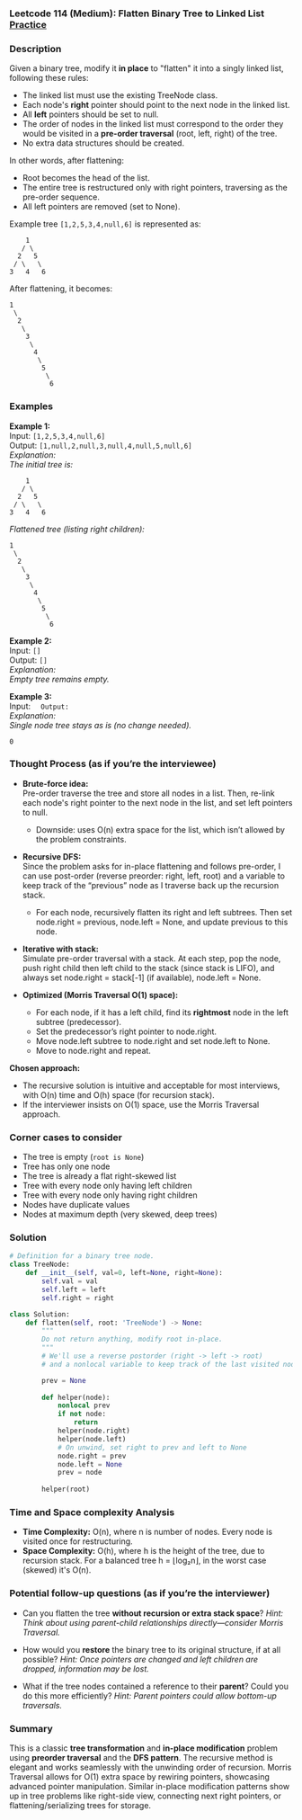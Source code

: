 ### Leetcode 114 (Medium): Flatten Binary Tree to Linked List [Practice](https://leetcode.com/problems/flatten-binary-tree-to-linked-list)

### Description  
Given a binary tree, modify it **in place** to "flatten" it into a singly linked list, following these rules:
- The linked list must use the existing TreeNode class.
- Each node's **right** pointer should point to the next node in the linked list.
- All **left** pointers should be set to null.
- The order of nodes in the linked list must correspond to the order they would be visited in a **pre-order traversal** (root, left, right) of the tree.
- No extra data structures should be created.

In other words, after flattening:
- Root becomes the head of the list.
- The entire tree is restructured only with right pointers, traversing as the pre-order sequence.
- All left pointers are removed (set to None).

Example tree `[1,2,5,3,4,null,6]` is represented as:
```
    1
   / \
  2   5
 / \   \
3   4   6
```

After flattening, it becomes:
```
1
 \
  2
   \
    3
     \
      4
       \
        5
         \
          6
```

### Examples  

**Example 1:**  
Input: `[1,2,5,3,4,null,6]`  
Output: `[1,null,2,null,3,null,4,null,5,null,6]`  
*Explanation:  
The initial tree is:*
```
    1
   / \
  2   5
 / \   \
3   4   6
```
*Flattened tree (listing right children):*
```
1
 \
  2
   \
    3
     \
      4
       \
        5
         \
          6
```

**Example 2:**  
Input: `[]`  
Output: `[]`  
*Explanation:  
Empty tree remains empty.*

**Example 3:**  
Input: ``  
Output: ``  
*Explanation:  
Single node tree stays as is (no change needed).*
```
0
```

### Thought Process (as if you’re the interviewee)  

- **Brute-force idea:**  
  Pre-order traverse the tree and store all nodes in a list. Then, re-link each node's right pointer to the next node in the list, and set left pointers to null.
  - Downside: uses O(n) extra space for the list, which isn’t allowed by the problem constraints.

- **Recursive DFS:**  
  Since the problem asks for in-place flattening and follows pre-order, I can use post-order (reverse preorder: right, left, root) and a variable to keep track of the “previous” node as I traverse back up the recursion stack.
  - For each node, recursively flatten its right and left subtrees. Then set node.right = previous, node.left = None, and update previous to this node.

- **Iterative with stack:**  
  Simulate pre-order traversal with a stack. At each step, pop the node, push right child then left child to the stack (since stack is LIFO), and always set node.right = stack[-1] (if available), node.left = None.

- **Optimized (Morris Traversal O(1) space):**  
  - For each node, if it has a left child, find its **rightmost** node in the left subtree (predecessor).  
  - Set the predecessor’s right pointer to node.right.  
  - Move node.left subtree to node.right and set node.left to None.  
  - Move to node.right and repeat.

**Chosen approach:**  
- The recursive solution is intuitive and acceptable for most interviews, with O(n) time and O(h) space (for recursion stack).
- If the interviewer insists on O(1) space, use the Morris Traversal approach.

### Corner cases to consider  
- The tree is empty (`root is None`)
- Tree has only one node
- The tree is already a flat right-skewed list
- Tree with every node only having left children
- Tree with every node only having right children
- Nodes have duplicate values
- Nodes at maximum depth (very skewed, deep trees)

### Solution

```python
# Definition for a binary tree node.
class TreeNode:
    def __init__(self, val=0, left=None, right=None):
        self.val = val
        self.left = left
        self.right = right

class Solution:
    def flatten(self, root: 'TreeNode') -> None:
        """
        Do not return anything, modify root in-place.
        """
        # We'll use a reverse postorder (right -> left -> root)
        # and a nonlocal variable to keep track of the last visited node.

        prev = None
        
        def helper(node):
            nonlocal prev
            if not node:
                return
            helper(node.right)
            helper(node.left)
            # On unwind, set right to prev and left to None
            node.right = prev
            node.left = None
            prev = node
        
        helper(root)
```

### Time and Space complexity Analysis  

- **Time Complexity:** O(n), where n is number of nodes. Every node is visited once for restructuring.
- **Space Complexity:** O(h), where h is the height of the tree, due to recursion stack. For a balanced tree h = ⌊log₂n⌋, in the worst case (skewed) it's O(n).

### Potential follow-up questions (as if you’re the interviewer)  

- Can you flatten the tree **without recursion or extra stack space**?
  *Hint: Think about using parent-child relationships directly—consider Morris Traversal.*

- How would you **restore** the binary tree to its original structure, if at all possible?
  *Hint: Once pointers are changed and left children are dropped, information may be lost.*

- What if the tree nodes contained a reference to their **parent**? Could you do this more efficiently?
  *Hint: Parent pointers could allow bottom-up traversals.*

### Summary
This is a classic **tree transformation** and **in-place modification** problem using **preorder traversal** and the **DFS pattern**. The recursive method is elegant and works seamlessly with the unwinding order of recursion. Morris Traversal allows for O(1) extra space by rewiring pointers, showcasing advanced pointer manipulation. Similar in-place modification patterns show up in tree problems like right-side view, connecting next right pointers, or flattening/serializing trees for storage.